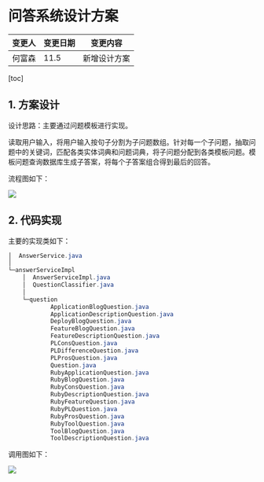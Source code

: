# 问答系统设计方案

| 变更人 | 变更日期 | 变更内容     |
| ------ | -------- | ------------ |
| 何富森 | 11.5     | 新增设计方案 |

[toc]

## 1. 方案设计

设计思路：主要通过问题模板进行实现。

读取用户输入，将用户输入按句子分割为子问题数组。针对每一个子问题，抽取问题中的关键词，匹配各类实体词典和问题词典，将子问题分配到各类模板问题。模板问题查询数据库生成子答案，将每个子答案组合得到最后的回答。

流程图如下：

![](.\.img\qa-design.png)

## 2. 代码实现

主要的实现类如下：

```powershell
│  AnswerService.java
│
└─answerServiceImpl
    │  AnswerServiceImpl.java
    │  QuestionClassifier.java
    │
    └─question
            ApplicationBlogQuestion.java
            ApplicationDescriptionQuestion.java
            DeployBlogQuestion.java
            FeatureBlogQuestion.java
            FeatureDescriptionQuestion.java
            PLConsQuestion.java
            PLDifferenceQuestion.java
            PLProsQuestion.java
            Question.java
            RubyApplicationQuestion.java
            RubyBlogQuestion.java
            RubyConsQuestion.java
            RubyDescriptionQuestion.java
            RubyFeatureQuestion.java
            RubyPLQuestion.java
            RubyProsQuestion.java
            RubyToolQuestion.java
            ToolBlogQuestion.java
            ToolDescriptionQuestion.java
```

调用图如下：

![](.\.img\qa-call-graph.jpg)

